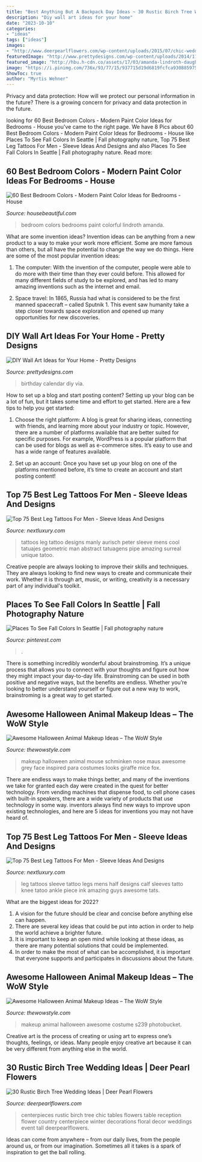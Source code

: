 ```yaml
---
title: "Best Anything But A Backpack Day Ideas ~ 30 Rustic Birch Tree Wedding Ideas"
description: "Diy wall art ideas for your home"
date: "2023-10-10"
categories:
- "ideas"
tags: ["ideas"]
images:
- "http://www.deerpearlflowers.com/wp-content/uploads/2015/07/chic-wedding-centerpieces-ideas.jpg"
featuredImage: "http://www.prettydesigns.com/wp-content/uploads/2014/11/Birthday-Calendar.jpg"
featured_image: "http://hbu.h-cdn.co/assets/17/03/amanda-lindroth-daughters-room.jpg"
image: "https://i.pinimg.com/736x/93/77/15/937715d19d6819fcfca930885975266c.jpg"
ShowToc: true
author: "Myrtis Wehner"
---
```



Privacy and data protection: How will we protect our personal information in the future?
There is a growing concern for privacy and data protection in the future.

	

		
looking for 60 Best Bedroom Colors - Modern Paint Color Ideas for Bedrooms - House you've came to the right page. We have 8 Pics about 60 Best Bedroom Colors - Modern Paint Color Ideas for Bedrooms - House like Places To See Fall Colors In Seattle | Fall photography nature, Top 75 Best Leg Tattoos For Men - Sleeve Ideas And Designs and also Places To See Fall Colors In Seattle | Fall photography nature. Read more:
		
    
## 60 Best Bedroom Colors - Modern Paint Color Ideas For Bedrooms - House

<img loading=lazy src="http://hbu.h-cdn.co/assets/17/03/amanda-lindroth-daughters-room.jpg" onerror="this.onerror=null;this.src='https://tse4.mm.bing.net/th?id=OIP.hv2FTgN9xjQNlhaF3g1_tQHaLH&amp;pid=15.1';" alt="60 Best Bedroom Colors - Modern Paint Color Ideas for Bedrooms - House">

_Source: housebeautiful.com_

>bedroom colors bedrooms paint colorful lindroth amanda. 

	

What are some invention ideas?
Invention ideas can be anything from a new product to a way to make your work more efficient. Some are more famous than others, but all have the potential to change the way we do things. Here are some of the most popular invention ideas: 
1) The computer: With the invention of the computer, people were able to do more with their time than they ever could before. This allowed for many different fields of study to be explored, and has led to many amazing inventions such as the internet and email.

2) Space travel: In 1865, Russia had what is considered to be the first manned spacecraft – called Sputnik 1. This event saw humanity take a step closer towards space exploration and opened up many opportunities for new discoveries.

    
## DIY Wall Art Ideas For Your Home - Pretty Designs

<img loading=lazy src="http://www.prettydesigns.com/wp-content/uploads/2014/11/Birthday-Calendar.jpg" onerror="this.onerror=null;this.src='https://tse1.mm.bing.net/th?id=OIP.uhQNUpWK98Iu65pYHiSyhwHaLH&amp;pid=15.1';" alt="DIY Wall Art Ideas for Your Home - Pretty Designs">

_Source: prettydesigns.com_

>birthday calendar diy via. 

	

How to set up a blog and start posting content?
Setting up your blog can be a lot of fun, but it takes some time and effort to get started. Here are a few tips to help you get started:
1. Choose the right platform: A blog is great for sharing ideas, connecting with friends, and learning more about your industry or topic. However, there are a number of platforms available that are better suited for specific purposes. For example, WordPress is a popular platform that can be used for blogs as well as e-commerce sites. It’s easy to use and has a wide range of features available.

2. Set up an account: Once you have set up your blog on one of the platforms mentioned before, it’s time to create an account and start posting content!

    
## Top 75 Best Leg Tattoos For Men - Sleeve Ideas And Designs

<img loading=lazy src="http://nextluxury.com/wp-content/uploads/manly-leg-tattoos-men.jpg" onerror="this.onerror=null;this.src='https://tse1.mm.bing.net/th?id=OIP.lw8dFyO_mIaqKjR7ln7ENgHaLH&amp;pid=15.1';" alt="Top 75 Best Leg Tattoos For Men - Sleeve Ideas And Designs">

_Source: nextluxury.com_

>tattoos leg tattoo designs manly aurisch peter sleeve mens cool tatuajes geometric man abstract tatuagens pipe amazing surreal unique tatoo. 

	

Creative people are always looking to improve their skills and techniques. They are always looking to find new ways to create and communicate their work. Whether it is through art, music, or writing, creativity is a necessary part of any individual's toolkit.

    
## Places To See Fall Colors In Seattle | Fall Photography Nature

<img loading=lazy src="https://i.pinimg.com/736x/93/77/15/937715d19d6819fcfca930885975266c.jpg" onerror="this.onerror=null;this.src='https://tse4.mm.bing.net/th?id=OIP.WkdQtVBwt4rvjhmhBo_V2QHaJ3&amp;pid=15.1';" alt="Places To See Fall Colors In Seattle | Fall photography nature">

_Source: pinterest.com_

>. 

	

There is something incredibly wonderful about brainstroming. It’s a unique process that allows you to connect with your thoughts and figure out how they might impact your day-to-day life. Brainstroming can be used in both positive and negative ways, but the benefits are endless. Whether you’re looking to better understand yourself or figure out a new way to work, brainstroming is a great way to get started.

    
## Awesome Halloween Animal Makeup Ideas – The WoW Style

<img loading=lazy src="http://thewowstyle.com/wp-content/uploads/2016/06/Animal-Halloween-Makeup.jpg" onerror="this.onerror=null;this.src='https://tse3.mm.bing.net/th?id=OIP.lKCsqCPlP_8bcrnBmeaN4AHaKt&amp;pid=15.1';" alt="Awesome Halloween Animal Makeup Ideas – The WoW Style">

_Source: thewowstyle.com_

>makeup halloween animal mouse schminken nose maus awesome grey face inspired para costumes looks giraffe mice fox. 

	

There are endless ways to make things better, and many of the inventions we take for granted each day were created in the quest for better technology. From vending machines that dispense food, to cell phone cases with built-in speakers, there are a wide variety of products that use technology in some way. inventors always find new ways to improve upon existing technologies, and here are 5 ideas for inventions you may not have heard of.

    
## Top 75 Best Leg Tattoos For Men - Sleeve Ideas And Designs

<img loading=lazy src="http://nextluxury.com/wp-content/uploads/leg-sleeve-tattoo.jpg" onerror="this.onerror=null;this.src='https://tse4.mm.bing.net/th?id=OIP.x40nkiIWLIYH2RNzwOxTLAHaJ4&amp;pid=15.1';" alt="Top 75 Best Leg Tattoos For Men - Sleeve Ideas And Designs">

_Source: nextluxury.com_

>leg tattoos sleeve tattoo legs mens half designs calf sleeves tatto knee tatoo ankle piece ink amazing guys awesome tats. 

	

What are the biggest ideas for 2022?
1. A vision for the future should be clear and concise before anything else can happen. 
2. There are several key ideas that could be put into action in order to help the world achieve a brighter future. 
3. It is important to keep an open mind while looking at these ideas, as there are many potential solutions that could be implemented. 
4. In order to make the most of what can be accomplished, it is important that everyone supports and participates in discussions about the future.

    
## Awesome Halloween Animal Makeup Ideas – The WoW Style

<img loading=lazy src="http://thewowstyle.com/wp-content/uploads/2016/06/Animal-Halloween-Makeup-Ideas.jpg" onerror="this.onerror=null;this.src='https://tse2.mm.bing.net/th?id=OIP.fVJp5HRx9a8AbG4JwdPp0gHaLF&amp;pid=15.1';" alt="Awesome Halloween Animal Makeup Ideas – The WoW Style">

_Source: thewowstyle.com_

>makeup animal halloween awesome costume s239 photobucket. 

	

Creative art is the process of creating or using art to express one’s thoughts, feelings, or ideas. Many people enjoy creative art because it can be very different from anything else in the world.

    
## 30 Rustic Birch Tree Wedding Ideas | Deer Pearl Flowers

<img loading=lazy src="http://www.deerpearlflowers.com/wp-content/uploads/2015/07/chic-wedding-centerpieces-ideas.jpg" onerror="this.onerror=null;this.src='https://tse3.mm.bing.net/th?id=OIP.qomJBkF-MLFb80XJWT0PcwHaLH&amp;pid=15.1';" alt="30 Rustic Birch Tree Wedding Ideas | Deer Pearl Flowers">

_Source: deerpearlflowers.com_

>centerpieces rustic birch tree chic tables flowers table reception flower country centerpiece winter decorations floral decor weddings event tall deerpearlflowers. 

	

Ideas can come from anywhere – from our daily lives, from the people around us, or from our imagination. Sometimes all it takes is a spark of inspiration to get the ball rolling.

